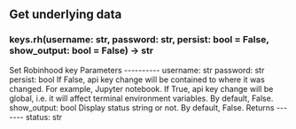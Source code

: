 ## Get underlying data 
### keys.rh(username: str, password: str, persist: bool = False, show_output: bool = False) -> str

Set Robinhood key
    Parameters
    ----------
        username: str
        password: str
        persist: bool
            If False, api key change will be contained to where it was changed. For example, Jupyter notebook.
            If True, api key change will be global, i.e. it will affect terminal environment variables.
            By default, False.
        show_output: bool
            Display status string or not. By default, False.
    Returns
    -------
    status: str
